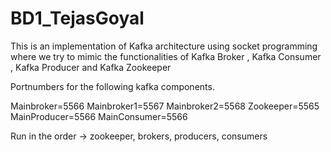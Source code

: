 ﻿# BD1_TejasGoyal

This is an implementation of Kafka architecture using socket programming where we try to mimic 
the functionalities of Kafka Broker , Kafka Consumer , Kafka Producer and Kafka Zookeeper




Portnumbers for the following kafka components.

Mainbroker=5566
Mainbroker1=5567
Mainbroker2=5568
Zookeeper=5565
MainProducer=5566
MainConsumer=5566


Run in the order -> zookeeper, brokers, producers, consumers
